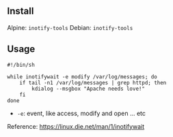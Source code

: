 ## Install

Alpine: `inotify-tools`
Debian: `inotify-tools`


## Usage
```
#!/bin/sh
       
while inotifywait -e modify /var/log/messages; do
    if tail -n1 /var/log/messages | grep httpd; then
        kdialog --msgbox "Apache needs love!"
    fi
done
```

* `-e`: event, like access, modify and open ... etc

Reference: https://linux.die.net/man/1/inotifywait
